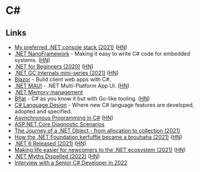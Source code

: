 # C#

## Links

- [My preferred .NET console stack (2021)](https://www.devlead.se/posts/2021/2021-01-15-my-preferred-console-stack) ([HN](https://news.ycombinator.com/item?id=25792422))
- [.NET NanoFramework](https://www.nanoframework.net/) - Making it easy to write C# code for embedded systems. ([HN](https://news.ycombinator.com/item?id=25787800))
- [.NET for Beginners (2020)](https://dusted.codes/dotnet-for-beginners) ([HN](https://news.ycombinator.com/item?id=26882606))
- [.NET GC Internals mini-series (2021)](https://tooslowexception.com/net-gc-internals-mini-series/) ([HN](https://news.ycombinator.com/item?id=25876087))
- [Blazor](https://dotnet.microsoft.com/apps/aspnet/web-apps/blazor) - Build client web apps with C#.
- [.NET MAUI](https://github.com/dotnet/maui) - .NET Multi-Platform App UI. ([HN](https://news.ycombinator.com/item?id=26882185))
- [.NET Memory management](https://www.bschaatsbergen.com/dotnet-memory-management)
- [Bflat](https://github.com/MichalStrehovsky/bflat) - C# as you know it but with Go-like tooling. ([HN](https://news.ycombinator.com/item?id=27634456))
- [C# Language Design](https://github.com/dotnet/csharplang) - Where new C# language features are developed, adopted and specified.
- [Asynchronous Programming in C#](https://github.com/davidfowl/AspNetCoreDiagnosticScenarios/blob/master/AsyncGuidance.md) ([HN](https://news.ycombinator.com/item?id=28641480))
- [ASP.NET Core Diagnostic Scenarios](https://github.com/davidfowl/AspNetCoreDiagnosticScenarios)
- [The Journey of a .NET Object - from allocation to collection (2021)](https://www.youtube.com/watch?v=1Qmvme70w9c)
- [How the .NET Foundation kerfuffle became a brouhaha (2021)](https://robmensching.com/blog/posts/2021/10/6/how-the-.net-foundation-kerfuffle-became-a-brouhaha/) ([HN](https://news.ycombinator.com/item?id=28794352))
- [.NET 6 Released (2021)](https://devblogs.microsoft.com/dotnet/announcing-net-6/) ([HN](https://news.ycombinator.com/item?id=29150982))
- [Making life easier for newcomers to the .NET ecosystem (2021)](https://liamsymonds.com/we-need-to-have-a-talk-about-making-life-easier-for-newcomers-to-the-net-ecosystem/) ([HN](https://news.ycombinator.com/item?id=29225776))
- [.NET Myths Dispelled (2022)](https://blog.devgenius.io/6-net-myths-dispelled-celebrating-21-years-of-net-652795c2ea27) ([HN](https://news.ycombinator.com/item?id=30654114))
- [Interview with a Senior C# Developer in 2022](https://www.youtube.com/watch?v=bXzTXD_OJo0)
